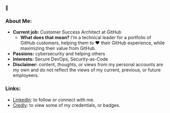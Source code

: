 :wave:
### About Me:
- **Current job:** Customer Success Architect at GitHub
  - **What does that mean?** I'm a technical leader for a portfolio of GitHub customers, helping them to :heart: their GitHub experience, while maximizing their value from GitHub. 
- **Passions:** cybersecurity and helping others
- **Interests:** Secure DevOps, Security-as-Code
- **Disclaimer:** content, thoughts, or views from my personal accounts are my own and do not reflect the views of my current, previous, or future employeers. 

### Links:
- [LinkedIn](https://www.linkedin.com/in/benarculus/): to follow or connect with me. 
- [Credly](https://www.credly.com/users/benarculus/badges): to view some of my credentials, or badges. 
<!-- 
- [Medium](https://medium.com/@benarculus): to read some of my opinions.
- [Twitter](https://twitter.com/benarculus): to stay up-to-date with content I release. 
-->
<!--
### Photos:
- [benarculus-formal]()
- [benarculus-avatar]()
- **Disclaimer:** My photo and avatar are copyrighted and require my authorization for any re-use.
-->
